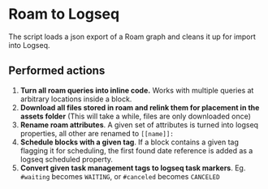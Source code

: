 # Roam to Logseq
The script loads a json export of a Roam graph and cleans it up for import into Logseq.

## Performed actions

1. **Turn all roam queries into inline code.** Works with multiple queries at arbitrary locations inside a block.
2. **Download all files stored in roam and relink them for placement in the assets folder** (This will take a while, files are only downloaded once)
3. **Rename roam attributes**. A given set of attributes is turned into logseq properties, all other are renamed to `[[name]]:`
4. **Schedule blocks with a given tag**. If a block contains a given tag flagging it for scheduling, the first found date reference is added as a logseq scheduled property.
5. **Convert given task management tags to logseq task markers**. Eg. `#waiting` becomes `WAITING`, or `#canceled` becomes `CANCELED`